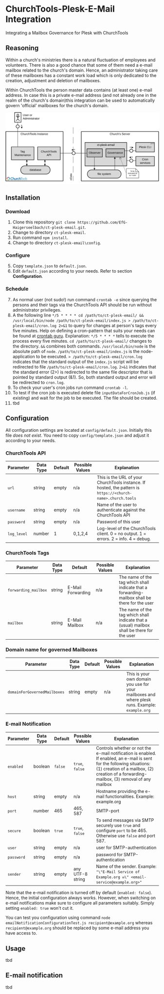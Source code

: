 # ChurchTools-Plesk-E-Mail Integration

Integrating a Mailbox Governance for Plesk with ChurchTools

## Reasoning

Within a church's ministries there is a natural fluctuation of employees and volunteers. There is also a good chance that some of them need a e-mail mailbox
related to the church's domain. Hence, an administrator taking care of these mailboxes has a constant work load which is only dedicated to the creation, adjustment and
deletion of mailboxes.

Within ChurchTools the person master data contains (at least one) e-mail address. In case this is a private e-mail address (and not already one in the realm of the church's domain)this integration can be used to automatically govern 'official' mailboxes for the church's domain.

![idea sketch](idea.svg)

## Installation

### Download

1. Clone this repository `git clone https://github.com/EfG-Haigerseelbach/ct-plesk-email.git`.
2. Change to directory `ct-plesk-email`.
3. Run command `npm install`.
4. Change to directory `ct-plesk-email\config`.

### Configure

5. Copy `template.json` to `default.json`.
6. Edit `default.json` according to your needs. Refer to section **Configuration**.

### Schedule

7. As normal user (not sudo!) run command `crontab -e` since querying the persons and their tags via the ChurchTools API should be run without administrator privileges.
8. A the following line `*/5 * * * * cd /path/to/ct-plesk-email/ && /usr/local/bin/node /path/to/ct-plesk-email/index.js > /path/to/ct-plesk-email/cron.log 2>&1` to query for changes at person's tags every five minutes. Help on defining a cron-pattern that suits your needs can be found at [crontab guru](https://crontab.guru/). Explanation: `*/5 * * * *` tells to execute the process every five minutes. `cd /path/to/ct-plesk-email/` changes to the directory. `&&` combines both commands. `/usr/local/bin/node` is the absolute path of `node`. `/path/to/ct-plesk-email/index.js` is the node-application to be executed. `> /path/to/ct-plesk-email/cron.log` indicates that the standard output of the `index.js` script will be redirected to file `/path/to/ct-plesk-email/cron.log`. `2>&1` indicates that the standard error (2>) is redirected to the same file descriptor that is pointed by standard output (&1). So, both standard output and error will be redirected to `cron.log`.
9. To check your user's cron jobs run command `crontab -l`.
10. To test if the cron job is executed delete file `inputDataForCronJob.js` (if existing) and wait for the job to be executed. The file should be created.
11. tbd

## Configuration

All configuration settings are located at `config/default.json`. Initially this file *does not exist*. You need to copy `config/template.json` and adjust it according to your needs. 

### ChurchTools API

| Parameter   | Data Type | Default | Possible Values | Explanation                                                                                                  |
|-------------|-----------|---------|-----------------|--------------------------------------------------------------------------------------------------------------|
| `url`       | string    | empty   | n/a             | This is the URL of your ChurchTools instance. If hosted, the pattern is `https://<church-name>.church.tools` |
| `username`  | string    | empty   | n/a             | Name of the user to authenticate against the ChurchTools API                                                 |
| `password`  | string    | empty   | n/a             | Password of this user                                                                                        |
| `log_level` | number    | 1       | 0,1,2,4         | Log-level of the ChurchTools client. 0 = no output. 1 = errors. 2 = info. 4 = debug.                         |

### ChurchTools Tags

| Parameter            | Data Type | Default           | Possible Values | Explanation                                                                                     |
|----------------------|-----------|-------------------|-----------------|-------------------------------------------------------------------------------------------------|
| `forwarding_mailbox` | string    | E-Mail Forwarding | n/a             | The name of the tag which shall indicate that a forwarding-mailbox shall be there for the user  |
| `mailbox`            | string    | E-Mail Mailbox    | n/a             | The name of the tag which shall indicate that a (usual) mailbox shall be there for the user     |

### Domain name for governed Mailboxes

| Parameter                    | Data Type | Default | Possible Values | Explanation                                                                                     |
|------------------------------|-----------|---------|-----------------|-------------------------------------------------------------------------------------------------|
| `domainForGovernedMailboxes` | string    | empty   | n/a             | This is your own domain you use for your mailboxes and where plesk runs. Example: `example.org` |

### E-mail Notification

| Parameter  | Data Type | Default | Possible Values  | Explanation                                                                                                                                                                                                         |
|------------|-----------|---------|------------------|---------------------------------------------------------------------------------------------------------------------------------------------------------------------------------------------------------------------|
| `enabled`  | boolean   | `false` | `true`, `false`  | Controls whether or not the e-mail notification is enabled. If enabled, an e-mail is sent for the following situations: (1) creation of a mailbox, (2) creation of a forwarding-mailbox, (3) removal of any mailbox |
| `host`     | string    | empty   | n/a              | Hostname providing the e-mail functionalities. Example: example.org                                                                                                                                                 |
| `port`     | number    | 465     | 465, 587         | SMTP-port                                                                                                                                                                                                           |
| `secure`   | boolean   | `true`  | `true`, `false`  | To send messages via SMTP securely use `true` and configure `port` to be 465. Otherwise use `false` and port 587.                                                                                                   |
| `user`     | string    | empty   | n/a              | user for SMTP-authentication                                                                                                                                                                                        |
| `password` | string    | empty   | n/a              | password for SMTP-authentication                                                                                                                                                                                    |
| `sender`   | string    | empty   | any UTF-8 string | Name of the sender. Example: `"\"E-Mail Service of Example.org ✉️\" <email-service@example.org>"`                                                                                                                                                                                        |

Note that the e-mail notification is turned off by default (`enabled: false`). Hence, the initial configuration always works. However, when switching on e-mail notifications make sure to configure all parameters suitably. Simply setting `enabled: true` won't cut it.

You can test you configuration using command `node emailNotificationConfigurationTest.js recipient@example.org` whereas `recipient@example.org` should be replaced by some e-mail address you have access to.

## Usage

tbd

## E-mail notification

tbd
